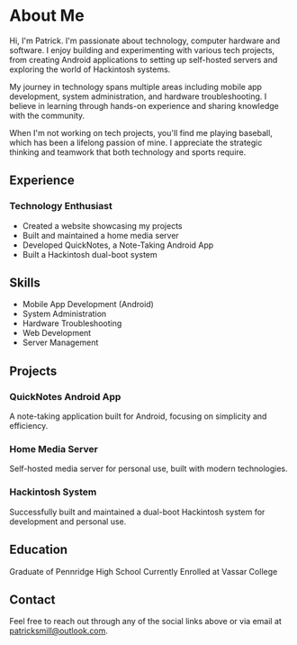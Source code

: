 # About Me

Hi, I'm Patrick. I'm passionate about technology, computer hardware and software. I enjoy building and experimenting with various tech projects, from creating Android applications to setting up self-hosted servers and exploring the world of Hackintosh systems.

My journey in technology spans multiple areas including mobile app development, system administration, and hardware troubleshooting. I believe in learning through hands-on experience and sharing knowledge with the community.

When I'm not working on tech projects, you'll find me playing baseball, which has been a lifelong passion of mine. I appreciate the strategic thinking and teamwork that both technology and sports require.

## Experience

### Technology Enthusiast

* Created a website showcasing my projects
* Built and maintained a home media server
* Developed QuickNotes, a Note-Taking Android App
* Built a Hackintosh dual-boot system

## Skills

* Mobile App Development (Android)
* System Administration
* Hardware Troubleshooting
* Web Development
* Server Management

## Projects

### QuickNotes Android App

A note-taking application built for Android, focusing on simplicity and efficiency.

### Home Media Server

Self-hosted media server for personal use, built with modern technologies.

### Hackintosh System

Successfully built and maintained a dual-boot Hackintosh system for development and personal use.

## Education

Graduate of Pennridge High School
Currently Enrolled at Vassar College

## Contact

Feel free to reach out through any of the social links above or via email at <patricksmill@outlook.com>.
